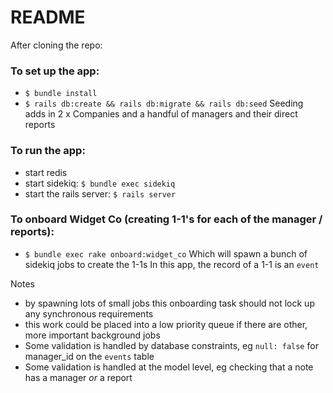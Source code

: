 # README

After cloning the repo:

### To set up the app:
- `$ bundle install`
- `$ rails db:create && rails db:migrate && rails db:seed`
Seeding adds in 2 x Companies and a handful of managers and their direct reports

### To run the app:
- start redis
- start sidekiq: `$ bundle exec sidekiq`
- start the rails server: `$ rails server`

### To onboard Widget Co (creating 1-1's for each of the manager / reports):
- `$ bundle exec rake onboard:widget_co`
Which will spawn a bunch of sidekiq jobs to create the 1-1s
In this app, the record of a 1-1 is an `event`


Notes
- by spawning lots of small jobs this onboarding task should not lock up any synchronous requirements
- this work could be placed into a low priority queue if there are other, more important background jobs
- Some validation is handled by database constraints, eg `null: false` for manager_id on the `events` table
- Some validation is handled at the model level, eg checking that a note has a manager _or_ a report